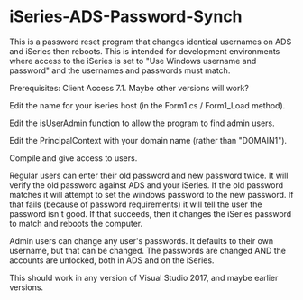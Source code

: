 # iSeries-ADS-Password-Synch
This is a password reset program that changes identical usernames on ADS and iSeries then reboots.
This is intended for development environments where access to the iSeries is set to "Use Windows
username and password" and the usernames and passwords must match.

Prerequisites: Client Access 7.1. Maybe other versions will work?

Edit the name for your iseries host (in the Form1.cs / Form1_Load method).

Edit the isUserAdmin function to allow the program to find admin users.

Edit the PrincipalContext with your domain name (rather than "DOMAIN1").

Compile and give access to users. 

Regular users can enter their old password and new password twice.
It will verify the old password against ADS and your iSeries. If the old password matches it will
attempt to set the windows password to the new password. If that fails (because of password requirements)
it will tell the user the password isn't good. If that succeeds, then it changes the iSeries password 
to match and reboots the computer.

Admin users can change any user's passwords. It defaults to their own username, but that can
be changed. The passwords are changed AND the accounts are unlocked, both in ADS and on the iSeries.

This should work in any version of Visual Studio 2017, and maybe earlier versions.
